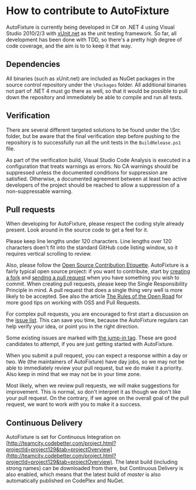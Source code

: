 # How to contribute to AutoFixture

AutoFixture is currently being developed in C# on .NET 4 using Visual Studio 2010/2/3 with [xUnit.net](http://xunit.codeplex.com/) as the unit testing framework. So far, all development has been done with TDD, so there's a pretty high degree of code coverage, and the aim is to to keep it that way.

## Dependencies

All binaries (such as xUnit.net) are included as NuGet packages in the source control repository under the `\Packages` folder. All additional binaries not part of .NET 4 must go there as well, so that it would be possible to pull down the repository and immediately be able to compile and run all tests.

## Verification

There are several different targeted solutions to be found under the \Src folder, but be aware that the final verification step before pushing to the repository is to successfully run all the unit tests in the `BuildRelease.ps1` file.

As part of the verification build, Visual Studio Code Analysis is executed in a configuration that treats warnings as errors. No CA warnings should be suppressed unless the documented conditions for suppression are satisfied. Otherwise, a documented agreement between at least two active developers of the project should be reached to allow a suppression of a non-suppressable warning.

## Pull requests ##

When developing for AutoFixture, please respect the coding style already present. Look around in the source code to get a feel for it.

Please keep line lengths under 120 characters. Line lengths over 120 characters doen't fit into the standard GitHub code listing window, so it requires vertical scrolling to review.

Also, please follow the [Open Source Contribution Etiquette](http://tirania.org/blog/archive/2010/Dec-31.html). AutoFixture is a fairly typical open source project: if you want to contribute, start by [creating a fork](http://help.github.com/fork-a-repo/) and [sending a pull request](http://help.github.com/send-pull-requests/) when you have something you wish to commit. When creating pull requests, please keep the Single Responsibility Principle in mind. A pull request that does a single thing very well is more likely to be accepted. See also the article [The Rules of the Open Road](http://blog.half-ogre.com/posts/software/rules-of-the-open-road) for more good tips on working with OSS and Pull Requests.

For complex pull requests, you are encouraged to first start a discussion on the [issue list](https://github.com/AutoFixture/AutoFixture/issues). This can save you time, because the AutoFixture regulars can help verify your idea, or point you in the right direction.

Some existing issues are marked with [the jump-in tag](http://nikcodes.com/2013/05/10/new-contributor-jump-in/). These are good candidates to attempt, if you are just getting started with AutoFixture.

When you submit a pull request, you can expect a response within a day or two. We (the maintainers of AutoFixture) have day jobs, so we may not be able to immediately review your pull request, but we do make it a priority. Also keep in mind that we may not be in your time zone.

Most likely, when we review pull requests, we will make suggestions for improvement. This is normal, so don't interpret it as though we don't like your pull request. On the contrary, if we agree on the overall goal of the pull request, we want to work *with* you to make it a success.

## Continuous Delivery ##

AutoFixture is set for Continuous Integration on [http://teamcity.codebetter.com/project.html?projectId=project129&tab=projectOverview](http://teamcity.codebetter.com/project.html?projectId=project129&tab=projectOverview). The latest build (including strong names) can be downloaded from there, but Continuous Delivery is also enabled, which means that the latest build of *master* is also automatically published on CodePlex and NuGet.
